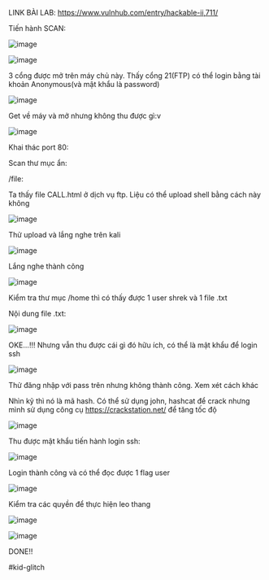 LINK BÀI LAB: https://www.vulnhub.com/entry/hackable-ii,711/

Tiến hành SCAN:

![image](https://user-images.githubusercontent.com/72652376/126097215-e11e8d84-2296-47a4-a95e-f4d9ea1cb229.png)

![image](https://user-images.githubusercontent.com/72652376/126097279-1e940c48-a403-443e-899c-b5a321f228c3.png)

3 cổng được mở trên máy chủ này. Thấy cổng 21(FTP) có thể login bằng tài khoản Anonymous(và mật khẩu là password)

![image](https://user-images.githubusercontent.com/72652376/126097660-2de5c4a7-0b10-463b-b95e-4a3c777b41a8.png)

Get về máy và mở nhưng không thu được gì:v 

![image](https://user-images.githubusercontent.com/72652376/126097864-9534d95c-ac46-4c09-acb9-96d5f4c89e99.png)


Khai thác port 80:

Scan thư mục ẩn:

/file:

Ta thấy file CALL.html ở dịch vụ ftp. Liệu có thể upload shell bằng cách này không

![image](https://user-images.githubusercontent.com/72652376/126099072-d8a6da64-a92b-4df3-b0b4-e006dee74356.png)

Thử upload và lắng nghe trên kali

![image](https://user-images.githubusercontent.com/72652376/126099129-955386ea-e151-4e99-ad1b-6e22b9fb7761.png)

Lắng nghe thành công

![image](https://user-images.githubusercontent.com/72652376/126099186-05245ed1-619a-4f7f-bd20-8e0f06b5ddbd.png)

Kiểm tra thư mục /home thì có thấy được 1 user shrek và 1 file .txt

Nội dung file .txt:

![image](https://user-images.githubusercontent.com/72652376/126099313-e63871a5-dae3-4ecf-9a77-99f23a366a5d.png)

OKE...!!! Nhưng vẫn thu được cái gì đó hữu ích, có thể là mật khẩu để login ssh

![image](https://user-images.githubusercontent.com/72652376/126099410-2e9df140-9881-4f2c-8f79-749461a38fd7.png)

Thử đăng nhập với pass trên nhưng không thành công. Xem xét cách khác

Nhìn kỹ thì nó là mã hash. Có thể sử dụng john, hashcat để crack nhưng mình sử dụng công cụ https://crackstation.net/ để tăng tốc độ

![image](https://user-images.githubusercontent.com/72652376/126100485-24630201-5427-4435-99b1-696a5579b359.png)

Thu được mật khẩu tiến hành login ssh:

![image](https://user-images.githubusercontent.com/72652376/126100619-4fefadce-b2f4-442d-994a-f7454bc60271.png)

Login thành công và có thể đọc được 1 flag user

![image](https://user-images.githubusercontent.com/72652376/126100680-6689772c-5cc8-43ed-8992-52179ebd6824.png)

Kiểm tra các quyền để thực hiện leo thang 

![image](https://user-images.githubusercontent.com/72652376/126100844-d67830b0-c877-452d-8f8b-626cae19921e.png)


![image](https://user-images.githubusercontent.com/72652376/126100827-d884c1d0-ea2f-483b-ac0f-006190ee9d35.png)

DONE!! 

#kid-glitch
